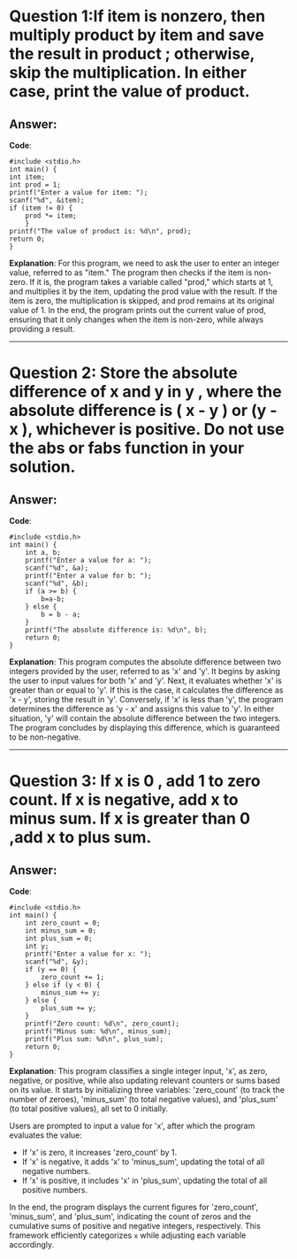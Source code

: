 # Question 1:If item is nonzero, then multiply product by item and save the result in product ; otherwise, skip the multiplication. In either case, print the value of product.

## Answer:

**Code**:
```
#include <stdio.h>
int main() {
int item;
int prod = 1; 
printf("Enter a value for item: ");
scanf("%d", &item);
if (item != 0) {
    prod *= item; 
    }
printf("The value of product is: %d\n", prod);
return 0;
}
```

**Explanation**:
For this program, we need to ask the user to enter an integer value, referred to as "item." The program then checks if the item is non-zero. If it is, the program takes a variable called "prod," which starts at 1, and multiplies it by the item, updating the prod value with the result. If the item is zero, the multiplication is skipped, and prod remains at its original value of 1. In the end, the program prints out the current value of prod, ensuring that it only changes when the item is non-zero, while always providing a result.

---

# Question 2:  Store the absolute difference of x and y in y , where the absolute difference is ( x - y ) or (y - x ), whichever is positive. Do not use the abs or fabs function in your solution.

## Answer:

**Code**:
```
#include <stdio.h>
int main() {
    int a, b;
    printf("Enter a value for a: ");
    scanf("%d", &a);
    printf("Enter a value for b: ");
    scanf("%d", &b);
    if (a >= b) {
        b=a-b;
    } else {
        b = b - a;
    }
    printf("The absolute difference is: %d\n", b);
    return 0;
}
```

**Explanation**:
This program computes the absolute difference between two integers provided by the user, referred to as 'x' and 'y'. It begins by asking the user to input values for both 'x' and 'y'. Next, it evaluates whether 'x' is greater than or equal to 'y'. If this is the case, it calculates the difference as 'x - y', storing the result in 'y'. Conversely, if 'x' is less than 'y', the program determines the difference as 'y - x' and assigns this value to 'y'. In either situation, 'y' will contain the absolute difference between the two integers. The program concludes by displaying this difference, which is guaranteed to be non-negative.

---

# Question 3:  If x is 0 , add 1 to zero count. If x is negative, add x to minus sum. If x is greater than 0 ,add x to plus sum.

## Answer:

**Code**:
```
#include <stdio.h>
int main() {
    int zero_count = 0;
    int minus_sum = 0;
    int plus_sum = 0;
    int y;
    printf("Enter a value for x: ");
    scanf("%d", &y);
    if (y == 0) {
        zero_count += 1;
    } else if (y < 0) {
        minus_sum += y;
    } else {
        plus_sum += y;
    }
    printf("Zero count: %d\n", zero_count);
    printf("Minus sum: %d\n", minus_sum);
    printf("Plus sum: %d\n", plus_sum);
    return 0;
}
```
**Explanation**:
This program classifies a single integer input, 'x', as zero, negative, or positive, while also updating relevant counters or sums based on its value. It starts by initializing three variables: 'zero_count' (to track the number of zeroes), 'minus_sum' (to total negative values), and 'plus_sum' (to total positive values), all set to 0 initially.

Users are prompted to input a value for 'x', after which the program evaluates the value:
- If 'x' is zero, it increases 'zero_count' by 1.
- If 'x' is negative, it adds 'x' to 'minus_sum', updating the total of all negative numbers.
- If 'x' is positive, it includes 'x' in 'plus_sum', updating the total of all positive numbers.

In the end, the program displays the current figures for 'zero_count', 'minus_sum', and 'plus_sum', indicating the count of zeros and the cumulative sums of positive and negative integers, respectively. This framework efficiently categorizes `x` while adjusting each variable accordingly.
